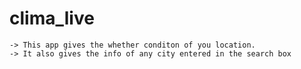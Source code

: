 # clima_live
    -> This app gives the whether conditon of you location. 
    -> It also gives the info of any city entered in the search box
